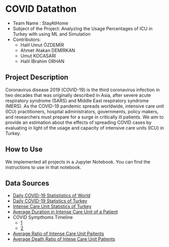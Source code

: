 # COVID Datathon

* Team Name : StayAtHome
* Subject of the Project: Analyzing the Usage Percentages of ICU in Turkey with using ML and Simulation
* Contributors:
  * Halil Umut ÖZDEMİR
  * Ahmet Atakan DEMİRKAN
  * Umut KOCASARI
  * Halil İBrahim ORHAN

## Project Description

Coronavirus disease 2019 (COVID-19) is the third coronavirus infection in two decades that was originally described in Asia, after severe acute respiratory syndrome (SARS) and Middle East respiratory syndrome (MERS). As the COVID-19 pandemic spreads worldwide, intensive care unit (ICU) practitioners, hospital administrators, governments, policy makers, and researchers must prepare for a surge in critically ill patients. We aim to provide an estimation about the effects of spreading COVID cases by evaluating in light of the usage and capacity of intensive care units (ICU) in Turkey.

## How to Use

We implemented all projects in a Jupyter Notebook. You can find the instructions to use in that notebook.

## Data Sources

* [Daily COVID-19 Statististics of World]()
* [Daily COVID-19 Statistics of Turkey](https://covid19.saglik.gov.tr/)
* [Intense Care Unit Statistics of Turkey](https://www.saglik.gov.tr/TR,64544/bakan-koca-tbmmde-koronavirus-ile-mucadeleye-iliskin-sunum-yapti.html)
* [Average Duration in Intense Care Unit of a Patient](https://www.who.int/docs/default-source/coronaviruse/who-china-joint-mission-on-covid-19-final-report.pdf)
* COVID Sympthoms Timeline
  * [1](https://patient.info/news-and-features/coronavirus-how-quickly-do-covid-19-symptoms-develop-and-how-long-do-they-last)
  * [2](https://www.kiro7.com/news/trending/coronavirus-how-covid-19-progresses-day-by-day-breakdown-symptoms/YRC3CCK2NFD2THIYJHT35447AU/)
* [Average Ratio of Intense Care Unit Paitents](https://www.who.int/docs/default-source/coronaviruse/who-china-joint-mission-on-covid-19-final-report.pdf)
* [Average Death Ratio of Intese Care Unit Patients](https://www.statista.com/chart/21360/uk-intensive-care-covid-19-survival-rate/)
